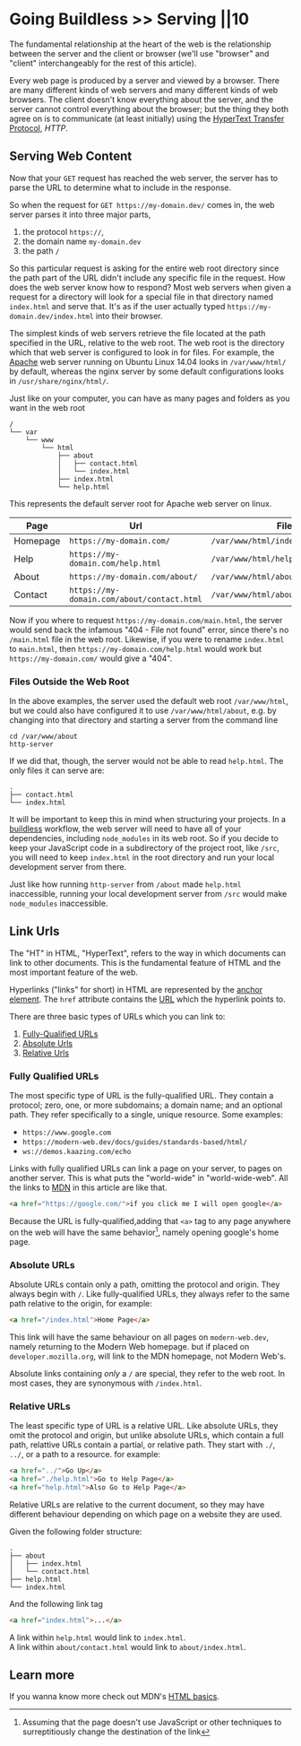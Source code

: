 # Going Buildless >> Serving ||10

The fundamental relationship at the heart of the web is the relationship between the server and the client or browser (we'll use "browser" and "client" interchangeably for the rest of this article).

Every web page is produced by a server and viewed by a browser.
There are many different kinds of web servers and many different kinds of web browsers.
The client doesn't know everything about the server, and the server cannot control everything about the browser;
but the thing they both agree on is to communicate (at least initially) using
the [HyperText Transfer Protocol](https://developer.mozilla.org/en-US/docs/Web/HTTP), <dfn><abbr>HTTP</abbr></dfn>.

## Serving Web Content

Now that your `GET` request has reached the web server, the server has to parse the URL to determine what to include in the response.

So when the request for `GET https://my-domain.dev/` comes in, the web server parses it into three major parts,

1. the protocol `https://`,
2. the domain name `my-domain.dev`
3. the path `/`

So this particular request is asking for the entire web root directory since the path part of the URL didn't include any specific file in the request. How does the web server know how to respond? Most web servers when given a request for a directory will look for a special file in that directory named `index.html` and serve that. It's as if the user actually typed `https://my-domain.dev/index.html` into their browser.

The simplest kinds of web servers retrieve the file located at the path specified in the URL, relative to the web root. The web root is the directory which that web server is configured to look in for files. For example, the [Apache](https://httpd.apache.org/) web server running on Ubuntu Linux 14.04 looks in `/var/www/html/` by default, whereas the nginx server by some default configurations looks in `/usr/share/nginx/html/`.

Just like on your computer, you can have as many pages and folders as you want in the web root

```
/
└── var
    └── www
        └── html
            ├── about
            │   ├── contact.html
            │   └── index.html
            ├── index.html
            └── help.html
```

This represents the default server root for Apache web server on linux.

| Page     | Url                                        | File                               |
| -------- | ------------------------------------------ | ---------------------------------- |
| Homepage | `https://my-domain.com/`                   | `/var/www/html/index.html`         |
| Help     | `https://my-domain.com/help.html`          | `/var/www/html/help.html`          |
| About    | `https://my-domain.com/about/`             | `/var/www/html/about/index.html`   |
| Contact  | `https://my-domain.com/about/contact.html` | `/var/www/html/about/contact.html` |

Now if you where to request `https://my-domain.com/main.html`, the server would send back the infamous "404 - File not found" error, since there's no `/main.html` file in the web root.
Likewise, if you were to rename `index.html` to `main.html`, then `https://my-domain.com/help.html` would work but `https://my-domain.com/` would give a "404".

### Files Outside the Web Root

In the above examples, the server used the default web root `/var/www/html`, but we could also have configured it to use `/var/www/html/about`, e.g. by changing into that directory and starting a server from the command line

```
cd /var/www/about
http-server
```

If we did that, though, the server would not be able to read `help.html`.
The only files it can serve are:

```
.
├── contact.html
└── index.html
```

It will be important to keep this in mind when structuring your projects. In a [buildless](#) workflow, the web server will need to have all of your dependencies, including `node_modules` in its web root. So if you decide to keep your JavaScript code in a subdirectory of the project root, like `/src`, you will need to keep `index.html` in the root directory and run your local development server from there.

Just like how running `http-server` from `/about` made `help.html` inaccessible, running your local development server from `/src` would make `node_modules` inaccessible.

## Link Urls

The "HT" in <abbr>HTML</abbr>, "HyperText", refers to the way in which documents can link to other documents. This is the fundamental feature of <abbr>HTML</abbr> and the most important feature of the web.

Hyperlinks ("links" for short) in <abbr>HTML</abbr> are represented by the [anchor element](https://developer.mozilla.org/en-US/docs/Web/HTML/Element/a). The `href` attribute contains the [URL](./servers-and-clients.md) which the hyperlink points to.

There are three basic types of URLs which you can link to:

1. [Fully-Qualified URLs](#fully-qualified-urls)
2. [Absolute Urls](#absolute-urls)
3. [Relative Urls](#relative-urls)

### Fully Qualified URLs

The most specific type of URL is the fully-qualified URL. They contain a protocol; zero, one, or more subdomains; a domain name; and an optional path. They refer specifically to a single, unique resource. Some examples:

- `https://www.google.com`
- `https://modern-web.dev/docs/guides/standards-based/html/`
- `ws://demos.kaazing.com/echo`

Links with fully qualified URLs can link a page on your server, to pages on another server. This is what puts the "world-wide" in "world-wide-web". All the links to [MDN](https://developer.mozilla.org) in this article are like that.

```html
<a href="https://google.com/">if you click me I will open google</a>
```

Because the URL is fully-qualified,adding that `<a>` tag to any page anywhere on the web will have the same behavior[^1], namely opening google's home page.

[^1]: Assuming that the page doesn't use JavaScript or other techniques to surreptitiously change the destination of the link

### Absolute URLs

Absolute URLs contain only a path, omitting the protocol and origin. They always begin with `/`. Like fully-qualified URLs, they always refer to the same path relative to the origin, for example:

```html
<a href="/index.html">Home Page</a>
```

This link will have the same behaviour on all pages on `modern-web.dev`, namely returning to the Modern Web homepage. but if placed on `developer.mozilla.org`, will link to the MDN homepage, not Modern Web's.

Absolute links containing _only_ a `/` are special, they refer to the web root. In most cases, they are synonymous with `/index.html`.

### Relative URLs

The least specific type of URL is a relative URL. Like absolute URLs, they omit the protocol and origin, but unlike absolute URLs, which contain a full path, relattive URLs contain a partial, or relative path. They start with `./`, `../`, or a path to a resource. for example:

```html
<a href="../">Go Up</a>
<a href="./help.html">Go to Help Page</a>
<a href="help.html">Also Go to Help Page</a>
```

Relative URLs are relative to the current document, so they may have different behaviour depending on which page on a website they are used.

Given the following folder structure:

```
.
├── about
│   ├── index.html
│   └── contact.html
├── help.html
└── index.html
```

And the following link tag

```html
<a href="index.html">...</a>
```

A link within `help.html` would link to `index.html`. <br>
A link within `about/contact.html` would link to `about/index.html`.

## Learn more

If you wanna know more check out MDN's [HTML basics](https://developer.mozilla.org/en-US/docs/Learn/Getting_started_with_the_web/HTML_basics).
